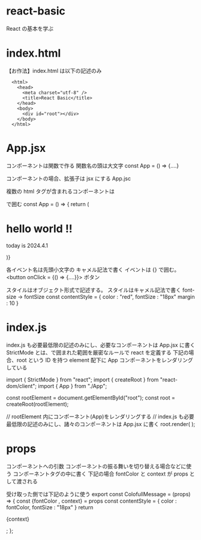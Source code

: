 # react-basic

React の基本を学ぶ

# index.html

【お作法】index.html は以下の記述のみ
```
  <html>
    <head>
      <meta charset="utf-8" />
      <title>React Basic</title>
    </head>
    <body>
      <div id="root"></div>
    </body>
  </html>
```

# App.jsx

コンポーネントは関数で作る
関数名の頭は大文字
const App = () => {....}

コンポーネントの場合、拡張子は jsx にする
App.jsc

複数の html タグが含まれるコンポーネントは <div></div> で囲む
const App = () => {
return (

  <div>
  <h1> hello world !! </h1>
  <p> today is 2024.4.1 </p>
  </div>
  )}

各イベント名は先頭小文字の キャメル記法で書く
イベントは {} で囲む。
<button onClick = {() => {....}}> ボタン </button>

スタイルはオブジェクト形式で記述する。
スタイルはキャメル記法で書く font-size → fontSize
const contentStyle = {
color : "red",
fontSize : "18px"
margin : 10
}

# index.js

index.js も必要最低限の記述のみにし、必要なコンポーネントは App.jsx に書く
StrictMode とは、<StrictMode></StrictMode>で囲まれた範囲を厳密なルールで react を定義する
下記の場合、root という ID を持つ element 配下に App コンポーネントをレンダリングしている

import { StrictMode } from "react";
import { createRoot } from "react-dom/client";
import { App } from "./App";

const rootElement = document.getElementById("root");
const root = createRoot(rootElement);

// rootElement 内にコンポーネント(App)をレンダリングする
// index.js も必要最低限の記述のみにし、諸々のコンポーネントは App.jsx に書く
root.render(
<StrictMode>
<App></App>
</StrictMode>
);

# props

コンポーネントへの引数
コンポーネントの振る舞いを切り替える場合などに使う
コンポーネントタグの中に書く
下記の場合 fontColor と context が props として渡される
<ColofullMessage fontColor = "blue" context = "お元気ですか？"></ColofullMessage>

受け取った側では下記のように使う
export const ColofullMessage = (props) => {
const {fontColor , context} = props
const contentStyle = {
color : fontColor,
fontSize : "18px"
}
return <p style={contentStyle}>{context}</p>;
};
